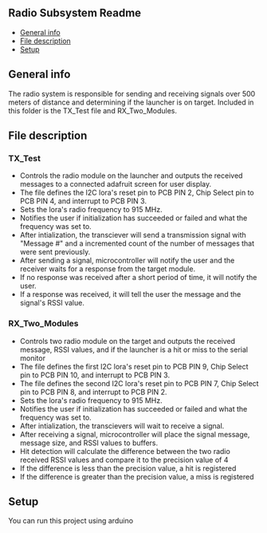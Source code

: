 ## Radio Subsystem Readme 
* [General info](#general-info)
* [File description](#file-description)
* [Setup](#setup)

## General info
The radio system is responsible for sending and receiving signals over 500 meters of distance and determining if the launcher is on target. Included in this folder is the TX_Test file and RX_Two_Modules.
	
## File description
### TX_Test
- Controls the radio module on the launcher and outputs the received messages to a connected adafruit screen for user display. 
- The file defines the I2C lora's reset pin to PCB PIN 2, Chip Select pin to PCB PIN 4, and interrupt to PCB PIN 3. 
- Sets the lora's radio frequency to 915 MHz. 
- Notifies the user if initialization has succeeded or failed and what the frequency was set to. 
- After intialization, the transciever will send a transmission signal with "Message #" and a incremented count of the number of messages that were sent previously. 
- After sending a signal, microcontroller will notify the user and the receiver waits for a response from the target module. 
- If no response was received after a short period of time, it will notify the user. 
- If a response was received, it will tell the user the message and the signal's RSSI value. 
### RX_Two_Modules
- Controls two radio module on the target and outputs the received message, RSSI values, and if the launcher is a hit or miss to the serial monitor
- The file defines the first I2C lora's reset pin to PCB PIN 9, Chip Select pin to PCB PIN 10, and interrupt to PCB PIN 3. 
- The file defines the second I2C lora's reset pin to PCB PIN 7, Chip Select pin to PCB PIN 8, and interrupt to PCB PIN 2. 
- Sets the lora's radio frequency to 915 MHz. 
- Notifies the user if initialization has succeeded or failed and what the frequency was set to. 
- After intialization, the transcievers will wait to receive a signal. 
- After receiving a signal, microcontroller will place the signal message, message size, and RSSI values to buffers. 
- Hit detection will calculate the difference between the two radio received RSSI values and compare it to the precision value of 4
- If the difference is less than the precision value, a hit is registered
- If the difference is greater than the precision value, a miss is registered
## Setup 
You can run this project using arduino

